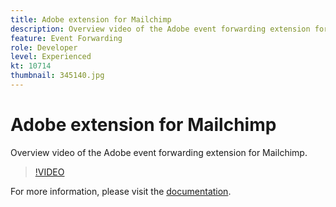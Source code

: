 ```yaml
---
title: Adobe extension for Mailchimp
description: Overview video of the Adobe event forwarding extension for Mailchimp.
feature: Event Forwarding
role: Developer
level: Experienced
kt: 10714
thumbnail: 345140.jpg
---
```


# Adobe extension for Mailchimp

Overview video of the Adobe event forwarding extension for Mailchimp.

>[!VIDEO](https://video.tv.adobe.com/v/345140/?quality=12&learn=on)

For more information, please visit the [documentation](https://experienceleague.adobe.com/docs/experience-platform/tags/extensions/adobe/mailchimp-edge/overview.html).

